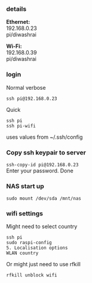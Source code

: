 
### details
**Ethernet:**  
192.168.0.23  
pi/diwashrai  

**Wi-Fi:**  
192.168.0.39  
pi/diwashrai  

### login

Normal verbose  
```shell
ssh pi@192.168.0.23
```

Quick
```shell
ssh pi
ssh pi-wifi
```
uses values from ~/.ssh/config

### Copy ssh keypair to server
`ssh-copy-id pi@192.168.0.23`  
Enter your password. Done  


### NAS start up
```shell
sudo mount /dev/sda /mnt/nas
```

### wifi settings
Might need to select country
```shell
ssh pi
sudo raspi-config
5. Localisation options
WLAN country
```

Or might just need to use rfkill
```shell
rfkill unblock wifi
```